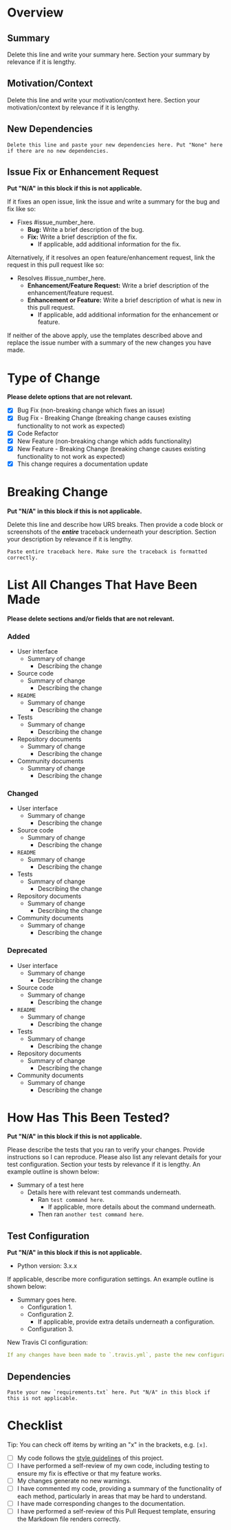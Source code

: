 # Overview

## Summary

Delete this line and write your summary here. Section your summary by relevance if it is lengthy.

## Motivation/Context

Delete this line and write your motivation/context here. Section your motivation/context by relevance if it is lengthy.

## New Dependencies

```
Delete this line and paste your new dependencies here. Put "None" here if there are no new dependencies.
```

## Issue Fix or Enhancement Request

**Put "N/A" in this block if this is not applicable.**

If it fixes an open issue, link the issue and write a summary for the bug and fix like so:

* Fixes #issue_number_here.
    + **Bug:** Write a brief description of the bug.
    + **Fix:** Write a brief description of the fix.
        * If applicable, add additional information for the fix.

Alternatively, if it resolves an open feature/enhancement request, link the request in this pull request like so:

* Resolves #issue_number_here.
    + **Enhancement/Feature Request:** Write a brief description of the enhancement/feature request.
    + **Enhancement or Feature:** Write a brief description of what is new in this pull request.
        * If applicable, add additional information for the enhancement or feature.

If neither of the above apply, use the templates described above and replace the issue number with a summary of the new changes you have made.

# Type of Change

**Please delete options that are not relevant.**

* [x] Bug Fix (non-breaking change which fixes an issue)
* [x] Bug Fix - Breaking Change (breaking change causes existing functionality to not work as expected)
* [x] Code Refactor
* [x] New Feature (non-breaking change which adds functionality)
* [x] New Feature - Breaking Change (breaking change causes existing functionality to not work as expected)
* [x] This change requires a documentation update

# Breaking Change

**Put "N/A" in this block if this is not applicable.**

Delete this line and describe how URS breaks. Then provide a code block or screenshots of the ***entire*** traceback underneath your description. Section your description by relevance if it is lengthy. 

```
Paste entire traceback here. Make sure the traceback is formatted correctly.
```

# List All Changes That Have Been Made

**Please delete sections and/or fields that are not relevant.**

### Added

* User interface
    + Summary of change
        * Describing the change
* Source code
    + Summary of change
        * Describing the change
* `README`
    + Summary of change
        * Describing the change
* Tests
    + Summary of change
        * Describing the change
* Repository documents
    + Summary of change
        * Describing the change
* Community documents
    + Summary of change
        * Describing the change

### Changed

* User interface
    + Summary of change
        * Describing the change
* Source code
    + Summary of change
        * Describing the change
* `README`
    + Summary of change
        * Describing the change
* Tests
    + Summary of change
        * Describing the change
* Repository documents
    + Summary of change
        * Describing the change
* Community documents
    + Summary of change
        * Describing the change

### Deprecated

* User interface
    + Summary of change
        * Describing the change
* Source code
    + Summary of change
        * Describing the change
* `README`
    + Summary of change
        * Describing the change
* Tests
    + Summary of change
        * Describing the change
* Repository documents
    + Summary of change
        * Describing the change
* Community documents
    + Summary of change
        * Describing the change

# How Has This Been Tested?

**Put "N/A" in this block if this is not applicable.**

Please describe the tests that you ran to verify your changes. Provide instructions so I can reproduce. Please also list any relevant details for your test configuration. Section your tests by relevance if it is lengthy. An example outline is shown below:

* Summary of a test here
    + Details here with relevant test commands underneath.
        * Ran `test command here`.
            + If applicable, more details about the command underneath.
        * Then ran `another test command here`.

## Test Configuration

**Put "N/A" in this block if this is not applicable.**

* Python version: 3.x.x

If applicable, describe more configuration settings. An example outline is shown below:

* Summary goes here.
    + Configuration 1.
    + Configuration 2.
        * If applicable, provide extra details underneath a configuration.
    + Configuration 3.

New Travis CI configuration:

```yaml
If any changes have been made to `.travis.yml`, paste the new configuration file here. Delete this block if not.
```

## Dependencies

```
Paste your new `requirements.txt` here. Put "N/A" in this block if this is not applicable.
```

# Checklist

Tip: You can check off items by writing an "x" in the brackets, e.g. `[x]`.

* [ ] My code follows the [style guidelines][Style Guide] of this project.
* [ ] I have performed a self-review of my own code, including testing to ensure my fix is effective or that my feature works.
* [ ] My changes generate no new warnings.
* [ ] I have commented my code, providing a summary of the functionality of each method, particularly in areas that may be hard to understand.
* [ ] I have made corresponding changes to the documentation.
* [ ] I have performed a self-review of this Pull Request template, ensuring the Markdown file renders correctly.

<!-- LINKS -->
[Style Guide]: STYLE_GUIDE.md
